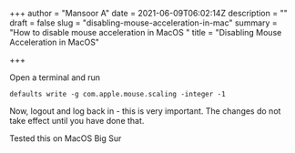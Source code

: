 +++
author = "Mansoor A"
date = 2021-06-09T06:02:14Z
description = ""
draft = false
slug = "disabling-mouse-acceleration-in-mac"
summary = "How to disable mouse acceleration in MacOS "
title = "Disabling Mouse Acceleration in MacOS"

+++


Open a terminal and run

```
defaults write -g com.apple.mouse.scaling -integer -1
```

Now, logout and log back in - this is very important. The changes do not take effect until you have done that.

Tested this on MacOS Big Sur

